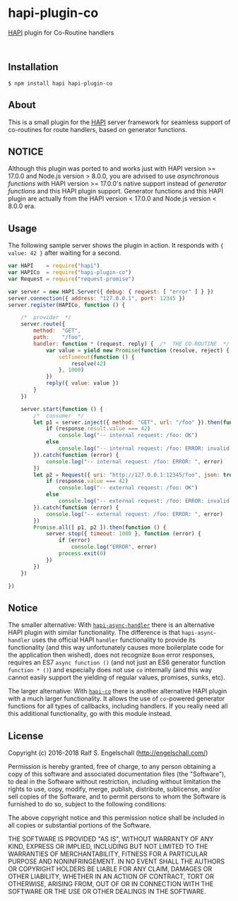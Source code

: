 
hapi-plugin-co
=====================

[HAPI](http://hapijs.com/) plugin for Co-Routine handlers

<p/>
<img src="https://nodei.co/npm/hapi-plugin-co.png?downloads=true&stars=true" alt=""/>

<p/>
<img src="https://david-dm.org/rse/hapi-plugin-co.png" alt=""/>

Installation
------------

```shell
$ npm install hapi hapi-plugin-co
```

About
-----

This is a small plugin for the [HAPI](http://hapijs.com/) server
framework for seamless support of co-routines for route handlers,
based on generator functions.

NOTICE
------

Although this plugin was ported to and works just with HAPI version
&gt;= 17.0.0 and Node.js version &gt; 8.0.0, you are advised to use
*asynchronous functions* with HAPI version &gt;= 17.0.0's native support
instead of *generator functions* and this HAPI plugin support. Generator
functions and this HAPI plugin are actually from the HAPI version &lt;
17.0.0 and Node.js version &lt; 8.0.0 era.

Usage
-----

The following sample server shows the plugin in action.
It responds with `{ value: 42 }` after waiting for a second.

```js
var HAPI    = require("hapi")
var HAPICo  = require("hapi-plugin-co")
var Request = require("request-promise")

var server = new HAPI.Server({ debug: { request: [ "error" ] } })
server.connection({ address: "127.0.0.1", port: 12345 })
server.register(HAPICo, function () {

    /*  provider  */
    server.route({
        method:  "GET",
        path:    "/foo",
        handler: function * (request, reply) {  /*  THE CO-ROUTINE  */
            var value = yield new Promise(function (resolve, reject) {
                setTimeout(function () {
                    resolve(42)
                }, 1000)
            })
            reply({ value: value })
        }
    })

    server.start(function () {
        /*  consumer  */
        let p1 = server.inject({ method: "GET", url: "/foo" }).then(function (response) {
            if (response.result.value === 42)
                console.log("-- internal request: /foo: OK")
            else
                console.log("-- internal request: /foo: ERROR: invalid response: ", response.result.value)
        }).catch(function (error) {
            console.log("-- internal request: /foo: ERROR: ", error)
        })
        let p2 = Request({ uri: "http://127.0.0.1:12345/foo", json: true }).then(function (response) {
            if (response.value === 42)
                console.log("-- external request: /foo: OK")
            else
                console.log("-- external request: /foo: ERROR: invalid response: ", response.value)
        }).catch(function (error) {
            console.log("-- external request: /foo: ERROR: ", error)
        })
        Promise.all([ p1, p2 ]).then(function () {
            server.stop({ timeout: 1000 }, function (error) {
                if (error)
                    console.log("ERROR", error)
                process.exit(0)
            })
        })
    })

})
```

Notice
------

The smaller alternative: With
[`hapi-async-handler`](https://github.com/ide/hapi-async-handler)
there is an alternative HAPI plugin with similar functionality. The
difference is that `hapi-async-handler` uses the official HAPI `handler`
functionality to provide its functionality (and this way unfortunately
causes more boilerplate code for the application then wished), does not
recognize `Boom` error responses, requires an ES7 `async function ()`
(and not just an ES6 generator function `function * ()`) and especially
does not use `co` internally (and this way cannot easily support the
yielding of regular values, promises, sunks, etc).

The larger alternative: With
[`hapi-co`](https://github.com/bandwidthcom/co-hapi) there is
another alternative HAPI plugin with a much larger functionality. It
allows the use of `co`-powered generator functions for all types of
callbacks, including handlers. If you really need all this additional
functionality, go with this module instead.

License
-------

Copyright (c) 2016-2018 Ralf S. Engelschall (http://engelschall.com/)

Permission is hereby granted, free of charge, to any person obtaining
a copy of this software and associated documentation files (the
"Software"), to deal in the Software without restriction, including
without limitation the rights to use, copy, modify, merge, publish,
distribute, sublicense, and/or sell copies of the Software, and to
permit persons to whom the Software is furnished to do so, subject to
the following conditions:

The above copyright notice and this permission notice shall be included
in all copies or substantial portions of the Software.

THE SOFTWARE IS PROVIDED "AS IS", WITHOUT WARRANTY OF ANY KIND,
EXPRESS OR IMPLIED, INCLUDING BUT NOT LIMITED TO THE WARRANTIES OF
MERCHANTABILITY, FITNESS FOR A PARTICULAR PURPOSE AND NONINFRINGEMENT.
IN NO EVENT SHALL THE AUTHORS OR COPYRIGHT HOLDERS BE LIABLE FOR ANY
CLAIM, DAMAGES OR OTHER LIABILITY, WHETHER IN AN ACTION OF CONTRACT,
TORT OR OTHERWISE, ARISING FROM, OUT OF OR IN CONNECTION WITH THE
SOFTWARE OR THE USE OR OTHER DEALINGS IN THE SOFTWARE.

